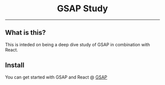 <div align="center">
<h1>GSAP Study</h1>
</div>
<hr/>

## What is this?

This is inteded on being a deep dive study of GSAP in combination with React.

## Install

You can get started with GSAP and React @ [GSAP](https://greensock.com/react/)
